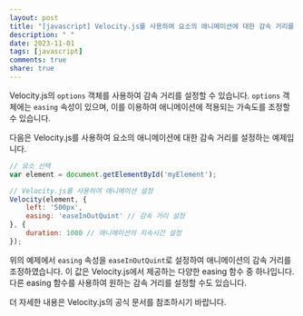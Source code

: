 ```yaml
---
layout: post
title: "[javascript] Velocity.js를 사용하여 요소의 애니메이션에 대한 감속 거리를 설정할 수 있나요?"
description: " "
date: 2023-11-01
tags: [javascript]
comments: true
share: true
---
```


Velocity.js의 `options` 객체를 사용하여 감속 거리를 설정할 수 있습니다. `options` 객체에는 `easing` 속성이 있으며, 이를 이용하여 애니메이션에 적용되는 가속도를 조정할 수 있습니다.

다음은 Velocity.js를 사용하여 요소의 애니메이션에 대한 감속 거리를 설정하는 예제입니다.

```javascript
// 요소 선택
var element = document.getElementById('myElement');

// Velocity.js를 사용하여 애니메이션 설정
Velocity(element, {
    left: '500px',
    easing: 'easeInOutQuint' // 감속 거리 설정
}, {
    duration: 1000 // 애니메이션의 지속시간 설정
});
```

위의 예제에서 `easing` 속성을 `easeInOutQuint`로 설정하여 애니메이션의 감속 거리를 조정하였습니다. 이 값은 Velocity.js에서 제공하는 다양한 easing 함수 중 하나입니다. 다른 easing 함수를 사용하여 원하는 감속 거리를 설정할 수도 있습니다.

더 자세한 내용은 Velocity.js의 공식 문서를 참조하시기 바랍니다.